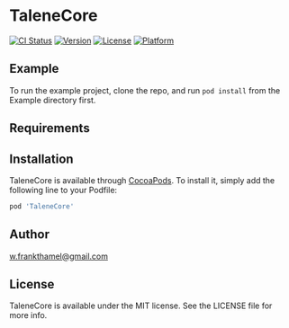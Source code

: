 # TaleneCore

[![CI Status](https://img.shields.io/travis/w.frankthamel@gmail.com/TaleneCore.svg?style=flat)](https://travis-ci.org/w.frankthamel@gmail.com/TaleneCore)
[![Version](https://img.shields.io/cocoapods/v/TaleneCore.svg?style=flat)](https://cocoapods.org/pods/TaleneCore)
[![License](https://img.shields.io/cocoapods/l/TaleneCore.svg?style=flat)](https://cocoapods.org/pods/TaleneCore)
[![Platform](https://img.shields.io/cocoapods/p/TaleneCore.svg?style=flat)](https://cocoapods.org/pods/TaleneCore)

## Example

To run the example project, clone the repo, and run `pod install` from the Example directory first.

## Requirements

## Installation

TaleneCore is available through [CocoaPods](https://cocoapods.org). To install
it, simply add the following line to your Podfile:

```ruby
pod 'TaleneCore'
```

## Author

w.frankthamel@gmail.com

## License

TaleneCore is available under the MIT license. See the LICENSE file for more info.
